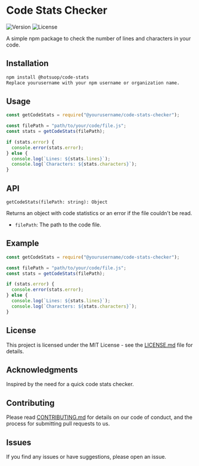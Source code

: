 

# Code Stats Checker

![Version](https://img.shields.io/badge/version-1.0.0-blue.svg)
![License](https://img.shields.io/badge/license-MIT-green.svg)

A simple npm package to check the number of lines and characters in your code.

## Installation

```bash
npm install @hotsuop/code-stats
Replace yourusername with your npm username or organization name.
```

## Usage

```js
const getCodeStats = require("@yourusername/code-stats-checker");

const filePath = "path/to/your/code/file.js";
const stats = getCodeStats(filePath);

if (stats.error) {
  console.error(stats.error);
} else {
  console.log(`Lines: ${stats.lines}`);
  console.log(`Characters: ${stats.characters}`);
}
```

## API

`getCodeStats(filePath: string): Object`

Returns an object with code statistics or an error if the file couldn't be read.

- `filePath`: The path to the code file.

## Example

```js
const getCodeStats = require("@yourusername/code-stats-checker");

const filePath = "path/to/your/code/file.js";
const stats = getCodeStats(filePath);

if (stats.error) {
  console.error(stats.error);
} else {
  console.log(`Lines: ${stats.lines}`);
  console.log(`Characters: ${stats.characters}`);
}
```

## License

This project is licensed under the MIT License - see the [LICENSE.md](LICENSE.md) file for details.

## Acknowledgments

Inspired by the need for a quick code stats checker.

## Contributing

Please read [CONTRIBUTING.md](CONTRIBUTING.md) for details on our code of conduct, and the process for submitting pull requests to us.

## Issues

If you find any issues or have suggestions, please open an issue.
